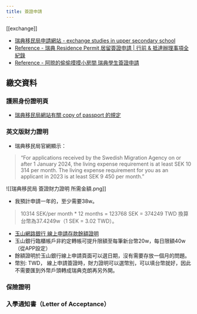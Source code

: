```yaml
---
title: 簽證申請
---
```

[[exchange]]

- [瑞典移民局申請網站 - exchange studies in upper secondary school](https://www.migrationsverket.se/English/Private-individuals/Studying-in-Sweden/Exchange-studies-in-upper-secondary-school.html)
- [Reference - 瑞典 Residence Permit 居留簽證申請 | 行前 & 抵達辦理事項全紀錄](https://willstudy.tw/sweden-residence-permit/)
- [Reference - 阿晾的偷偷摸摸小房間 瑞典學生簽證申請](https://roomofklo.wordpress.com/2022/07/29/%E7%91%9E%E5%85%B8%E5%AD%B8%E7%94%9F%E7%B0%BD%E8%AD%89%E7%94%B3%E8%AB%8B/)

## 繳交資料

### 護照身份證明頁
- [瑞典移民局網站有關 copy of passport 的規定](https://www.migrationsverket.se/English/Private-individuals/Enclose-copy-of-your-passport-with-your-application.html)

### 英文版財力證明

- 瑞典移民局官網顯示：

> “For applications received by the Swedish Migration Agency on or
after 1 January 2024, the living expense requirement is at least SEK 10 314 per month.
The living expense requirement for you as an applicant in 2023 is at least SEK 9 450
per month.”

![[瑞典移民局 簽證財力證明 所需金額.png]]

- 我預計申請一年的，至少需要38w。

> 10314 SEK/per month * 12 months = 123768 SEK = 374249 TWD
換算台幣為37.4249w（1 SEK = 3.02 TWD）。

- [玉山網路銀行 線上申請存款餘額證明](https://event.esunbank.com.tw/mkt/netbank/2014certificate/index.html?ven=fx_student)
- 玉山銀行臨櫃帳戶非約定轉帳可提升限額至每筆新台幣20w，每日限額40w（從APP設定）
- 餘額證明於玉山銀行線上申請頁面可以選日期，沒有需要存放一個月的問題。
- 幣別: TWD， 線上申請簽證時，財力證明可以選幣別，可以填台幣就好，因此不需要匯到外幣戶頭轉成瑞典克朗再另外開。

### 保險證明

### 入學通知書（Letter of Acceptance）


